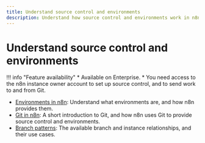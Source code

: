 ```yaml
---
title: Understand source control and environments
description: Understand how source control and environments work in n8n.
---
```


# Understand source control and environments

!!! info "Feature availability"
	* Available on Enterprise.
	* You need access to the n8n instance owner account to set up source control, and to send work to and from Git.

* [Environments in n8n](/source-control-environments/understand/environments/): Understand what environments are, and how n8n provides them.
* [Git in n8n](/source-control-environments/understand/git/): A short introduction to Git, and how n8n uses Git to provide source control and environments.
* [Branch patterns](/source-control-environments/understand/patterns/): The available branch and instance relationships, and their use cases.
